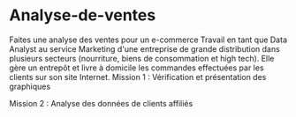 # Analyse-de-ventes
Faites une analyse des ventes pour un e-commerce
Travail en tant que Data Analyst au service Marketing d'une entreprise de grande distribution dans plusieurs secteurs (nourriture, biens de consommation 
et high tech). 
Elle gère un entrepôt et livre à domicile les commandes effectuées par les clients sur son site Internet.
Mission 1 : Vérification et présentation des graphiques

Mission 2 : Analyse des données de clients affiliés
